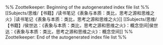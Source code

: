 %% Zoottelkeeper: Beginning of the autogenerated index file list  %%
 [[Subjects/思维/【书籍】/读书笔记《表象与本质：类比，思考之源和思维之火》|读书笔记《表象与本质：类比，思考之源和思维之火》]]
 [[Subjects/思维/【书籍】/侯世达：《表象与本质：类比，思考之源和思维之火》：概念空间|侯世达：《表象与本质：类比，思考之源和思维之火》：概念空间]]
%% Zoottelkeeper: End of the autogenerated index file list  %%
